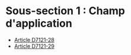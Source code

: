 # Sous-section 1 : Champ d'application

* [Article D7121-28](./LEGIARTI000018521857.md)
* [Article D7121-29](./LEGIARTI000018521855.md)

